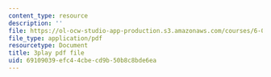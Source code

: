 ```yaml
---
content_type: resource
description: ''
file: https://ol-ocw-studio-app-production.s3.amazonaws.com/courses/6-046j-design-and-analysis-of-algorithms-spring-2015/69109039efc44cbecd9b50b8c8bde6ea_z_QOKNpEVro.pdf
file_type: application/pdf
resourcetype: Document
title: 3play pdf file
uid: 69109039-efc4-4cbe-cd9b-50b8c8bde6ea
---
```

